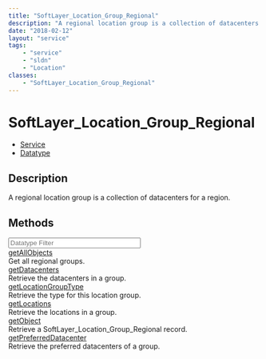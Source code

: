 ```yaml
---
title: "SoftLayer_Location_Group_Regional"
description: "A regional location group is a collection of datacenters for a region."
date: "2018-02-12"
layout: "service"
tags:
    - "service"
    - "sldn"
    - "Location"
classes:
    - "SoftLayer_Location_Group_Regional"
---
```

# SoftLayer_Location_Group_Regional
<div id='service-datatype'>
    <ul id='sldn-reference-tabs'>
    <li id='service'> <a href='/reference/services/SoftLayer_Location_Group_Regional' >Service</a></li>    <li id='datatype'> <a href='/reference/datatypes/SoftLayer_Location_Group_Regional' >Datatype</a></li>
    </ul>
</div>

## Description
A regional location group is a collection of datacenters for a region. 
        
        
<div id="properties" class="content">
    <h2>Methods</h2>
    <div class="view-filters">
        <div class="clearfix">
            <div class="search-input-box">
                <input placeholder="Datatype Filter" onkeyup="titleSearch(inputId='edit-combine', divId='method-div', elementClass='method-row')" 
                    type="text" id="edit-combine" value="" size="30" maxlength="128" class="form-text">
            </div>
        </div>
    </div>
    <div id="method-div">
            <div class="method-row">
                        <span class='view-field-title'><a href='/reference/services/SoftLayer_Location_Group_Regional/getAllObjects'> getAllObjects</a> </span>
            <div class='views-field-body'>Get all regional groups.</div>
        </div>
            <div class="method-row">
                        <span class='view-field-title'><a href='/reference/services/SoftLayer_Location_Group_Regional/getDatacenters'> getDatacenters</a> </span>
            <div class='views-field-body'>Retrieve the datacenters in a group.</div>
        </div>
            <div class="method-row">
                        <span class='view-field-title'><a href='/reference/services/SoftLayer_Location_Group_Regional/getLocationGroupType'> getLocationGroupType</a> </span>
            <div class='views-field-body'>Retrieve the type for this location group.</div>
        </div>
            <div class="method-row">
                        <span class='view-field-title'><a href='/reference/services/SoftLayer_Location_Group_Regional/getLocations'> getLocations</a> </span>
            <div class='views-field-body'>Retrieve the locations in a group.</div>
        </div>
            <div class="method-row">
                        <span class='view-field-title'><a href='/reference/services/SoftLayer_Location_Group_Regional/getObject'> getObject</a> </span>
            <div class='views-field-body'>Retrieve a SoftLayer_Location_Group_Regional record.</div>
        </div>
            <div class="method-row">
                        <span class='view-field-title'><a href='/reference/services/SoftLayer_Location_Group_Regional/getPreferredDatacenter'> getPreferredDatacenter</a> </span>
            <div class='views-field-body'>Retrieve the preferred datacenters of a group.</div>
        </div>
        </div>
</div>

